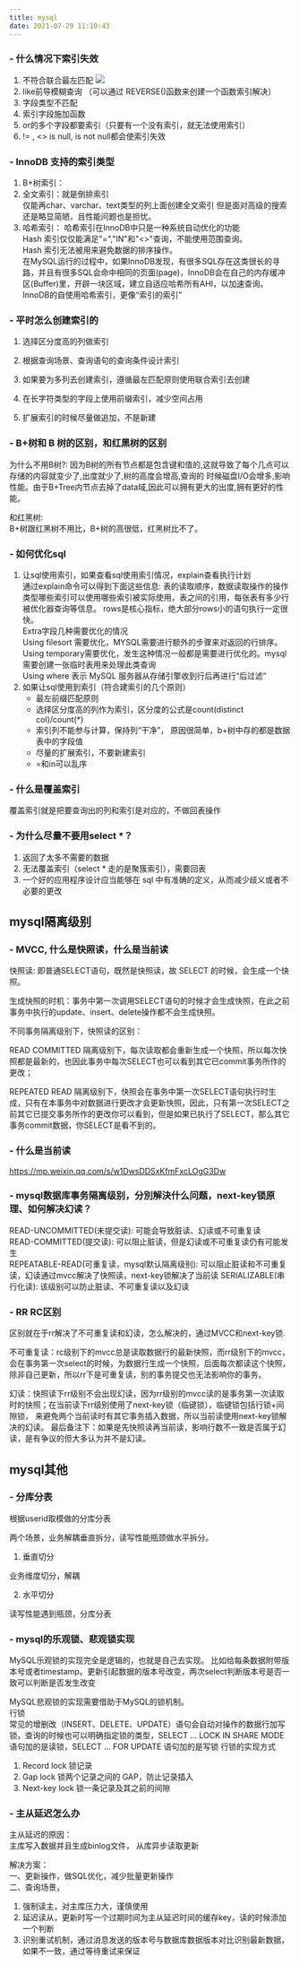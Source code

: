 ```yaml
---
title: mysql
date: 2021-07-29 11:10:43
---
```


<!-- toc -->


### - 什么情况下索引失效

1. 不符合联合最左匹配
![](https://ipic-1252327316.cos.ap-beijing.myqcloud.com/image/v2-7f20eb4512b782ac973c60b0d15cb3fc_hd.jpg)
2. like前导模糊查询 （可以通过 REVERSE()函数来创建一个函数索引解决）
3. 字段类型不匹配
4. 索引字段施加函数
5. or的多个字段都要索引（只要有一个没有索引，就无法使用索引）
6. != , <> is null, is not null都会使索引失效

### - InnoDB 支持的索引类型

1. B+树索引：  
2. 全文索引：就是倒排索引    
仅能再char、varchar、text类型的列上面创建全文索引
但是面对高级的搜索还是略显简陋，且性能问题也是担忧。  
3. 哈希索引：
   哈希索引在InnoDB中只是一种系统自动优化的功能   
   Hash 索引仅仅能满足"=","IN"和"<>"查询，不能使用范围查询。   
   Hash 索引无法被用来避免数据的排序操作。     
   在MySQL运行的过程中，如果InnoDB发现，有很多SQL存在这类很长的寻路，并且有很多SQL会命中相同的页面(page)，InnoDB会在自己的内存缓冲区(Buffer)里，开辟一块区域，建立自适应哈希所有AHI，以加速查询。InnoDB的自使用哈希索引，更像“索引的索引”  

### - 平时怎么创建索引的

1. 选择区分度高的列做索引

2. 根据查询场景、查询语句的查询条件设计索引

3. 如果要为多列去创建索引，遵循最左匹配原则使用联合索引去创建

4. 在长字符类型的字段上使用前缀索引，减少空间占用

5. 扩展索引的时候尽量做追加，不是新建

### - B+树和 B 树的区别，和红黑树的区别

为什么不用B树?:
因为B树的所有节点都是包含键和值的,这就导致了每个几点可以存储的内容就变少了,出度就少了,树的高度会增高,查询的 时候磁盘I/O会增多,影响性能。由于B+Tree内节点去掉了data域,因此可以拥有更大的出度,拥有更好的性能。

和红黑树:   
B+树跟红黑树不用比，B+树的高很低，红黑树比不了。

### - 如何优化sql  

1. 让sql使用索引，如果查看sql使用索引情况，explain查看执行计划       
通过explain命令可以得到下面这些信息: 表的读取顺序，数据读取操作的操作类型哪些索引可以使用哪些索引被实际使用，表之间的引用，每张表有多少行被优化器查询等信息。 rows是核心指标，绝大部分rows小的语句执行一定很快。  
Extra字段几种需要优化的情况  
Using filesort 需要优化，MYSQL需要进行额外的步骤来对返回的行排序。   
Using temporary需要优化，发生这种情况一般都是需要进行优化的。mysql需要创建一张临时表用来处理此类查询  
Using where 表示 MySQL 服务器从存储引擎收到行后再进行“后过滤”
2. 如果让sql使用到索引（符合建索引的几个原则）
   - 最左前缀匹配原则
   - 选择区分度高的列作为索引，区分度的公式是count(distinct col)/count(*)
   - 索引列不能参与计算，保持列“干净”， 原因很简单，b+树中存的都是数据表中的字段值
   - 尽量的扩展索引，不要新建索引
   - =和in可以乱序

### - 什么是覆盖索引  

覆盖索引就是把要查询出的列和索引是对应的，不做回表操作

### - 为什么尽量不要用select *？

1. 返回了太多不需要的数据
2. 无法覆盖索引（select * 走的是聚簇索引），需要回表
3. 一个好的应用程序设计应当能够在 sql 中有准确的定义，从而减少歧义或者不必要的更改

## mysql隔离级别

### - MVCC, 什么是快照读，什么是当前读

快照读: 即普通SELECT语句，既然是快照读，故 SELECT 的时候，会生成一个快照。

生成快照的时机：事务中第一次调用SELECT语句的时候才会生成快照，在此之前事务中执行的update、insert、delete操作都不会生成快照。   

不同事务隔离级别下，快照读的区别：    

READ COMMITTED 隔离级别下，每次读取都会重新生成一个快照，所以每次快照都是最新的，也因此事务中每次SELECT也可以看到其它已commit事务所作的更改；

REPEATED READ 隔离级别下，快照会在事务中第一次SELECT语句执行时生成，只有在本事务中对数据进行更改才会更新快照，因此，只有第一次SELECT之前其它已提交事务所作的更改你可以看到，但是如果已执行了SELECT，那么其它事务commit数据，你SELECT是看不到的。

### - 什么是当前读

https://mp.weixin.qq.com/s/w1DwsDDSxKfmFxcLOgG3Dw


### - mysql数据库事务隔离级别，分別解決什么问题，next-key锁原理、如何解决幻读？

READ-UNCOMMITTED(未提交读): 可能会导致脏读、幻读或不可重复读  
READ-COMMITTED(提交读): 可以阻止脏读，但是幻读或不可重复读仍有可能发生  
REPEATABLE-READ(可重复读，mysql默认隔离级别): 可以阻止脏读和不可重复读，幻读通过mvcc解决了快照读，next-key锁解决了当前读
SERIALIZABLE(串行化读): 该级别可以防止脏读、不可重复读以及幻读

### - RR RC区别

区别就在于rr解决了不可重复读和幻读，怎么解决的，通过MVCC和next-key锁.    

不可重复读：rc级别下的mvcc总是读取数据行的最新快照，而rr级别下的mvcc，会在事务第一次select的时候，为数据行生成一个快照，后面每次都读这个快照，除非自己更新，所以rr下是可重复读，别的事务提交也无法影响你的事务。   

幻读：快照读下rr级别不会出现幻读，因为rr级别的mvcc读的是事务第一次读取时的快照；在当前读下rr级别使用了next-key锁（临键锁），临键锁包括行锁+间隙锁， 来避免两个当前读时有其它事务插入数据，所以当前读使用next-key锁解决的幻读。 最后备注下：如果是先快照读再当前读，影响行数不一致是否属于幻读，是有争议的但大多认为并不是幻读。   

## mysql其他

### - 分库分表

根据userid取模做的分库分表

两个场景，业务解耦垂直拆分，读写性能瓶颈做水平拆分。

1. 垂直切分

业务维度切分，解耦

2. 水平切分

读写性能遇到瓶颈，分库分表


### - mysql的乐观锁、悲观锁实现
MySQL乐观锁的实现完全是逻辑的，也就是自己去实现。 比如给每条数据附带版本号或者timestamp。更新引起数据的版本号改变，两次select判断版本号是否一致可以判断是否发生改变

MySQL悲观锁的实现需要借助于MySQL的锁机制。  
行锁  
常见的增删改（INSERT、DELETE、UPDATE）语句会自动对操作的数据行加写锁，查询的时候也可以明确指定锁的类型，SELECT … LOCK IN SHARE MODE 语句加的是读锁，SELECT … FOR UPDATE 语句加的是写锁
行锁的实现方式
1) Record lock  锁记录 
2) Gap lock  锁两个记录之间的 GAP，防止记录插入
3) Next-key lock  锁一条记录及其之前的间隙


### - 主从延迟怎么办

主从延迟的原因：   
主库写入数据并且生成binlog文件， 从库异步读取更新   

解决方案：    
一、更新操作，做SQL优化，减少批量更新操作   
二、查询场景，   
   1. 强制读主，对主库压力大，谨慎使用   
   2. 延迟读从，更新时写一个过期时间为主从延迟时间的缓存key，读的时候添加一个判断   
   3. 识别重试机制，通过消息发送的版本号与数据库数据版本对比识别最新数据，如果不一致，通过等待重试来保证   
